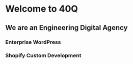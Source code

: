 # Welcome to 40Q

## We are an Engineering Digital Agency

### Enterprise WordPress

### Shopify Custom Development
